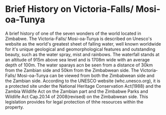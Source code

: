 # Brief History on Victoria-Falls/ Mosi-oa-Tunya
A brief history of one of the seven wonders of the world located in Zimbabwe.
The Victoria-Falls/ Mosi-oa-Tunya is described on Unesco's website as the world's greatest sheet of falling water, well known worldwide for it's unique geological and geomorphological features and outstanding beauty, such as the water spray, mist and rainbows.
The waterfall stands at an altitude of 915m above sea level and is 1708m wide with an average depth of 100m. 
The water sparays acn be seen from a distance of 30km from the Zambian side and 50km from the Zimbabwean side.
The Victoria-Falls/ Mosi-oa-Tunya can be viewed from both the Zimbabwean side and the Zambian side.
According to the UNESCO website (whc.unesco.org), it is a protected site under the National Heritage Conservation Act(1988) and the Zambia Wildlife Act on the Zambian part and the Zimbabwe Parks and Wildlife Act Cap.20.14 of 2008(revised) on the Zimbabwean side. This legislation provides for legal protection of thhe resources within the property.
